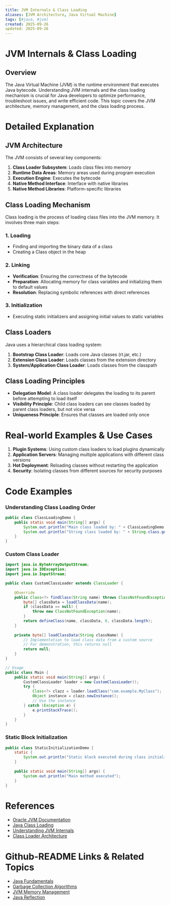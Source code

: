 ```yaml
---
title: JVM Internals & Class Loading
aliases: [JVM Architecture, Java Virtual Machine]
tags: [#java, #jvm]
created: 2025-09-26
updated: 2025-09-26
---
```


# JVM Internals & Class Loading

## Overview

The Java Virtual Machine (JVM) is the runtime environment that executes Java bytecode. Understanding JVM internals and the class loading mechanism is crucial for Java developers to optimize performance, troubleshoot issues, and write efficient code. This topic covers the JVM architecture, memory management, and the class loading process.

# Detailed Explanation

## JVM Architecture

The JVM consists of several key components:

1. **Class Loader Subsystem**: Loads class files into memory
2. **Runtime Data Areas**: Memory areas used during program execution
3. **Execution Engine**: Executes the bytecode
4. **Native Method Interface**: Interface with native libraries
5. **Native Method Libraries**: Platform-specific libraries

## Class Loading Mechanism

Class loading is the process of loading class files into the JVM memory. It involves three main steps:

### 1. Loading
- Finding and importing the binary data of a class
- Creating a Class object in the heap

### 2. Linking
- **Verification**: Ensuring the correctness of the bytecode
- **Preparation**: Allocating memory for class variables and initializing them to default values
- **Resolution**: Replacing symbolic references with direct references

### 3. Initialization
- Executing static initializers and assigning initial values to static variables

## Class Loaders

Java uses a hierarchical class loading system:

1. **Bootstrap Class Loader**: Loads core Java classes (rt.jar, etc.)
2. **Extension Class Loader**: Loads classes from the extension directory
3. **System/Application Class Loader**: Loads classes from the classpath

## Class Loading Principles

- **Delegation Model**: A class loader delegates the loading to its parent before attempting to load itself
- **Visibility Principle**: Child class loaders can see classes loaded by parent class loaders, but not vice versa
- **Uniqueness Principle**: Ensures that classes are loaded only once

# Real-world Examples & Use Cases

1. **Plugin Systems**: Using custom class loaders to load plugins dynamically
2. **Application Servers**: Managing multiple applications with different class versions
3. **Hot Deployment**: Reloading classes without restarting the application
4. **Security**: Isolating classes from different sources for security purposes

# Code Examples

### Understanding Class Loading Order
```java
public class ClassLoadingDemo {
    public static void main(String[] args) {
        System.out.println("Main class loaded by: " + ClassLoadingDemo.class.getClassLoader());
        System.out.println("String class loaded by: " + String.class.getClassLoader());
    }
}
```

### Custom Class Loader
```java
import java.io.ByteArrayOutputStream;
import java.io.IOException;
import java.io.InputStream;

public class CustomClassLoader extends ClassLoader {
    
    @Override
    public Class<?> findClass(String name) throws ClassNotFoundException {
        byte[] classData = loadClassData(name);
        if (classData == null) {
            throw new ClassNotFoundException(name);
        }
        return defineClass(name, classData, 0, classData.length);
    }
    
    private byte[] loadClassData(String className) {
        // Implementation to load class data from a custom source
        // For demonstration, this returns null
        return null;
    }
}

// Usage
public class Main {
    public static void main(String[] args) {
        CustomClassLoader loader = new CustomClassLoader();
        try {
            Class<?> clazz = loader.loadClass("com.example.MyClass");
            Object instance = clazz.newInstance();
            // Use the instance
        } catch (Exception e) {
            e.printStackTrace();
        }
    }
}
```

### Static Block Initialization
```java
public class StaticInitializationDemo {
    static {
        System.out.println("Static block executed during class initialization");
    }
    
    public static void main(String[] args) {
        System.out.println("Main method executed");
    }
}
```

# References

- [Oracle JVM Documentation](https://docs.oracle.com/javase/specs/jvms/se11/html/index.html)
- [Java Class Loading](https://docs.oracle.com/javase/tutorial/ext/basics/load.html)
- [Understanding JVM Internals](https://www.oracle.com/technetwork/java/javase/tech/index-jsp-140228.html)
- [Class Loader Architecture](https://docs.oracle.com/javase/8/docs/technotes/guides/lang/cl-mt.html)

# Github-README Links & Related Topics

- [Java Fundamentals](./java-fundamentals/README.md)
- [Garbage Collection Algorithms](./garbage-collection-algorithms/README.md)
- [JVM Memory Management](./java-memory-management/README.md)
- [Java Reflection](./java-reflection/README.md)
